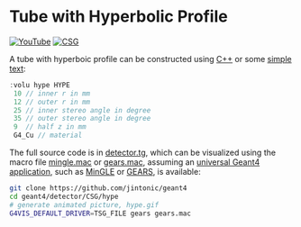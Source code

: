 # Tube with Hyperbolic Profile

[![YouTube](https://img.shields.io/badge/You-Tube-red?style=flat)](https://youtube.com/shorts/Y7IosK99fQI)
[![CSG](https://img.shields.io/badge/CSG-Solids-blue?style=flat)](..)

A tube with hyperboic profile can be constructed using [C++][] or some [simple text](../..):

```cpp
:volu hype HYPE
 10 // inner r in mm
 12 // outer r in mm
 25 // inner stereo angle in degree
 35 // outer stereo angle in degree
 9  // half z in mm
 G4_Cu // material
```

The full source code is in [detector.tg][], which can be visualized using the macro file [mingle.mac][] or [gears.mac][], assuming an [universal Geant4 application][], such as [MinGLE][] or [GEARS][], is available:

```sh
git clone https://github.com/jintonic/geant4
cd geant4/detector/CSG/hype
# generate animated picture, hype.gif
G4VIS_DEFAULT_DRIVER=TSG_FILE gears gears.mac
```

[C++]: https://geant4-userdoc.web.cern.ch/UsersGuides/ForApplicationDeveloper/html/Detector/Geometry/geomSolids.html#constructed-solid-geometry-csg-solids
[detector.tg]: https://github.com/jintonic/geant4/blob/main/detector/CSG/hype/detector.tg
[mingle.mac]: https://github.com/jintonic/geant4/blob/main/detector/CSG/hype/mingle.mac
[gears.mac]: https://github.com/jintonic/geant4/blob/main/detector/CSG/hype/gears.mac
[universal Geant4 application]: https://youtu.be/3g9CkyBS31o
[MinGLE]: https://github.com/jintonic/mingle
[GEARS]: https://github.com/jintonic/gears
